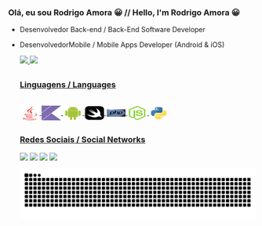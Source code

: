 ### Olá, eu sou Rodrigo Amora 😀 // Hello, I'm Rodrigo Amora 😀

- Desenvolvedor Back-end / Back-End Software Developer
- DesenvolvedorMobile / Mobile Apps Developer (Android & iOS)

  <div>
    <a href="https://github.com/RodrigoAmora">
    <img height="180em" src="https://github-readme-stats.vercel.app/api?username=RodrigoAmora&show_icons=true&theme=dark&include_all_commits=true&count_private=true"/>
    <img height="180em" src="https://github-readme-stats.vercel.app/api/top-langs/?username=RodrigoAmora&layout=compact&langs_count=7&theme=dark"/>
  </div>
  
  ##
  <h3>Linguagens / Languages</h3>
  <div style="display: inline_block"><br>
    <img align="center" alt="Rafa-Java" height="30" width="40" src="https://raw.githubusercontent.com/devicons/devicon/master/icons/java/java-plain.svg">
    <img align="center" alt="Rafa-Kotlin" height="30" width="40" src="https://raw.githubusercontent.com/devicons/devicon/master/icons/kotlin/kotlin-plain.svg">
    <img align="center" alt="Rafa-Android" height="30" width="40" src="https://raw.githubusercontent.com/devicons/devicon/master/icons/android/android-plain.svg">
    <img align="center" alt="Rafa-Swift" height="30" width="40" src="https://raw.githubusercontent.com/devicons/devicon/master/icons/swift/swift-plain.svg">
    <img align="center" alt="Rafa-Php" height="30" width="40" src="https://raw.githubusercontent.com/devicons/devicon/master/icons/php/php-original.svg">
    <img align="center" alt="Rafa-Nodejs" height="30" width="40" src="https://raw.githubusercontent.com/devicons/devicon/master/icons/nodejs/nodejs-original.svg">
    <img align="center" alt="Rafa-Python" height="30" width="40" src="https://raw.githubusercontent.com/devicons/devicon/master/icons/python/python-original.svg">
  </div>

  ##
  <h3>Redes Sociais / Social Networks</h3>
  <div> 
  	<a href="https://www.linkedin.com/in/rodrigoamora" target="_blank"><img src="https://img.shields.io/badge/-LinkedIn-%230077B5?style=for-the-badge&logo=twitter&logoColor=white" target="_blank"></a>
  	<a href="https://instagram.com/rodrigoamora" target="_blank"><img src="https://img.shields.io/badge/-Instagram-%23E4405F?style=for-the-badge&logo=instagram&logoColor=white" target="_blank"></a>
  	<a href="https://www.twitter.com/RodrigoAmora" target="_blank"><img src="https://img.shields.io/badge/-Twitter-%230077B5?style=for-the-badge&logo=twitter&logoColor=white" target="_blank"></a>
  	<a href = "mailto:rodrigo.amora.freitas@gmail.com"><img src="https://img.shields.io/badge/-Gmail-%23333?style=for-the-badge&logo=gmail&logoColor=white" target="_blank"></a>
  </div>

  ![Snake animation](https://github.com/RodrigoAmora/RodrigoAmora/blob/output/github-contribution-grid-snake.svg)

  ##
<!--
	Links:
	dev.to - https://dev.to/
	shields.io - https://shields.io/
**RodrigoAmora/RodrigoAmora** is a ✨ _special_ ✨ repository because its `README.md` (this file) appears on your GitHub profile.

Here are some ideas to get you started:

- 🔭 I’m currently working on ...
- 🌱 I’m currently learning ...
- 👯 I’m looking to collaborate on ...
- 🤔 I’m looking for help with ...
- 💬 Ask me about ...
- 📫 How to reach me: ...
- 😄 Pronouns: ...
- ⚡ Fun fact: ...
-->

